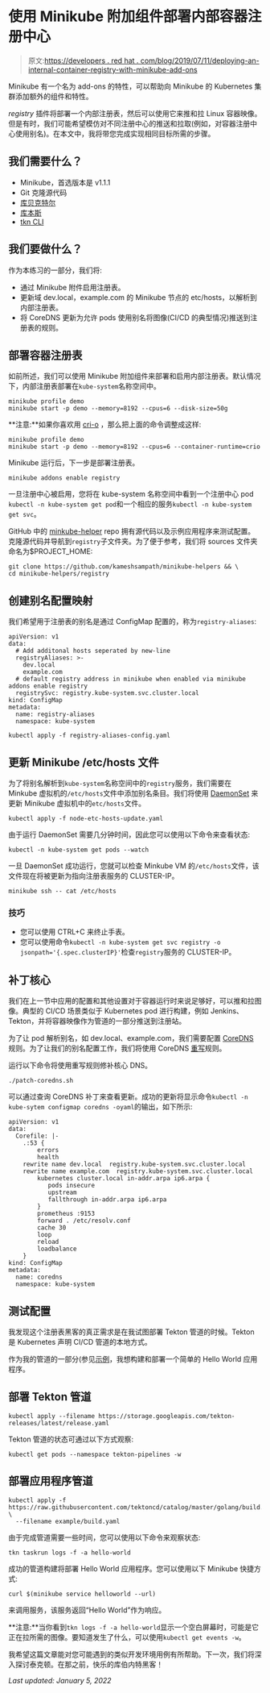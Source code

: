 # 使用 Minikube 附加组件部署内部容器注册中心

> 原文:[https://developers . red hat . com/blog/2019/07/11/deploying-an-internal-container-registry-with-minikube-add-ons](https://developers.redhat.com/blog/2019/07/11/deploying-an-internal-container-registry-with-minikube-add-ons)

Minikube 有一个名为 add-ons 的特性，可以帮助向 Minikube 的 Kubernetes 集群添加额外的组件和特性。

*registry* 插件将部署一个内部注册表，然后可以使用它来推和拉 Linux 容器映像。但是有时，我们可能希望模仿对不同注册中心的推送和拉取(例如，对容器注册中心使用别名)。在本文中，我将带您完成实现相同目标所需的步骤。

## 我们需要什么？

*   Minikube，首选版本是 v1.1.1
*   Git 克隆源代码
*   [库贝克特尔](https://kubernetes.io/docs/tasks/tools/install-kubectl/)
*   [库本斯](https://github.com/ahmetb/kubectx/blob/master/kubens)
*   [tkn CLI](https://github.com/tektoncd/cli)

## 我们要做什么？

作为本练习的一部分，我们将:

*   通过 Minikube 附件启用注册表。
*   更新域 dev.local，example.com 的 Minikube 节点的 etc/hosts，以解析到内部注册表。
*   将 CoreDNS 更新为允许 pods 使用别名将图像(CI/CD 的典型情况)推送到注册表的规则。

## 部署容器注册表

如前所述，我们可以使用 Minikube 附加组件来部署和启用内部注册表。默认情况下，内部注册表部署在`kube-system`名称空间中。

```
minikube profile demo
minikube start -p demo --memory=8192 --cpus=6 --disk-size=50g
```

**注意:**如果你喜欢用 [cri-o](https://cri-o.io/) ，那么把上面的命令调整成这样:

```
minikube profile demo
minikube start -p demo --memory=8192 --cpus=6 --container-runtime=crio

```

Minikube 运行后，下一步是部署注册表。

```
minikube addons enable registry
```

一旦注册中心被启用，您将在 kube-system 名称空间中看到一个注册中心 pod `kubectl -n kube-system get pod`和一个相应的服务`kubectl -n kube-system get svc`。

GitHub 中的 [minkube-helper](https://github.com/kameshsampath/minikube-helpers) repo 拥有源代码以及示例应用程序来测试配置。克隆源代码并导航到`registry`子文件夹。为了便于参考，我们将 sources 文件夹命名为$PROJECT_HOME:

```
git clone https://github.com/kameshsampath/minikube-helpers && \
cd minikube-helpers/registry
```

## 创建别名配置映射

我们希望用于注册表的别名是通过 ConfigMap 配置的，称为`registry-aliases`:

```
apiVersion: v1
data:
  # Add additonal hosts seperated by new-line
  registryAliases: >-
    dev.local
    example.com
  # default registry address in minikube when enabled via minikube addons enable registry
  registrySvc: registry.kube-system.svc.cluster.local
kind: ConfigMap
metadata:
  name: registry-aliases
  namespace: kube-system

```

```
kubectl apply -f registry-aliases-config.yaml
```

## 更新 Minikube /etc/hosts 文件

为了将别名解析到`kube-system`名称空间中的`registry`服务，我们需要在 Minkube 虚拟机的`/etc/hosts`文件中添加别名条目。我们将使用 [DaemonSet](https://kubernetes.io/docs/concepts/workloads/controllers/daemonset/) 来更新 Minikube 虚拟机中的`etc/hosts`文件。

```
kubectl apply -f node-etc-hosts-update.yaml
```

由于运行 DaemonSet 需要几分钟时间，因此您可以使用以下命令来查看状态:

```
kubectl -n kube-system get pods --watch
```

一旦 DaemonSet 成功运行，您就可以检查 Minkube VM 的`/etc/hosts`文件，该文件现在将被更新为指向注册表服务的 CLUSTER-IP。

```
minikube ssh -- cat /etc/hosts
```

### 技巧

*   您可以使用 CTRL+C 来终止手表。
*   您可以使用命令`kubectl -n kube-system get svc registry -o jsonpath='{.spec.clusterIP}'`检查`registry`服务的 CLUSTER-IP。

## 补丁核心

我们在上一节中应用的配置和其他设置对于容器运行时来说足够好，可以推和拉图像。典型的 CI/CD 场景类似于 Kubernetes pod 进行构建，例如 Jenkins、Tekton，并将容器映像作为管道的一部分推送到注册站。

为了让 pod 解析别名，如 dev.local、example.com，我们需要配置 [CoreDNS](https://coredns.io/) 规则。为了让我们的别名配置工作，我们将使用 CoreDNS [重写](https://coredns.io/plugins/rewrite/)规则。

运行以下命令将使用重写规则修补核心 DNS。

```
./patch-coredns.sh
```

可以通过查询 CoreDNS 补丁来查看更新。成功的更新将显示命令`kubectl -n kube-sytem configmap coredns -oyaml`的输出，如下所示:

```
apiVersion: v1
data:
  Corefile: |-
    .:53 {
        errors
        health
    rewrite name dev.local  registry.kube-system.svc.cluster.local
    rewrite name example.com  registry.kube-system.svc.cluster.local
        kubernetes cluster.local in-addr.arpa ip6.arpa {
           pods insecure
           upstream
           fallthrough in-addr.arpa ip6.arpa
        }
        prometheus :9153
        forward . /etc/resolv.conf
        cache 30
        loop
        reload
        loadbalance
    }
kind: ConfigMap
metadata:
  name: coredns
  namespace: kube-system
```

## 测试配置

我发现这个注册表黑客的真正需求是在我试图部署 Tekton 管道的时候。Tekton 是 Kubernetes 声明 CI/CD 管道的本地方式。

作为我的管道的一部分(参见[示例](https://github.com/kameshsampath/minikube-helpers/tree/master/registry/example)，我想构建和部署一个简单的 Hello World 应用程序。

## 部署 Tekton 管道

```
kubectl apply --filename https://storage.googleapis.com/tekton-releases/latest/release.yaml
```

Tekton 管道的状态可通过以下方式观察:

```
kubectl get pods --namespace tekton-pipelines -w
```

## 部署应用程序管道

```
kubectl apply -f https://raw.githubusercontent.com/tektoncd/catalog/master/golang/build.yaml \
  --filename example/build.yaml
```

由于完成管道需要一些时间，您可以使用以下命令来观察状态:

```
tkn taskrun logs -f -a hello-world
```

成功的管道构建将部署 Hello World 应用程序。您可以使用以下 Minikube 快捷方式:

```
curl $(minikube service helloworld --url)
```

来调用服务，该服务返回“Hello World”作为响应。

**注意:**当你看到`tkn logs -f -a hello-world`显示一个空白屏幕时，可能是它正在拉所需的图像。要知道发生了什么，可以使用`kubectl get events -w`。

我希望这篇文章能对您可能遇到的类似开发环境用例有所帮助。下一次，我们将深入探讨泰克顿。在那之前，快乐的库伯内特黑客！

*Last updated: January 5, 2022*